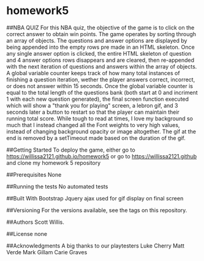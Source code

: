 # homework5
##NBA QUIZ
For this NBA quiz, the objective of the game is to click on the correct answer to obtain win points. The game operates by sorting through an array of objects. The questions and answer options are displayed by being appended into the empty rows pre made in an HTML skeleton. Once any single answer option is clicked, the entire HTML skeleton of question and 4 answer options rows disappears and are cleared, then re-appended with the next iteration of questions and answers within the array of objects. A global variable counter keeps track of how many total instances of finishing a question iteration, wether the player answers correct, incorrect, or does not answer within 15 seconds. Once the global variable counter is equal to the total length of the questions bank (both start at 0 and incriment 1 with each new question generated), the final screen function executed which will show a "thank you for playing" screen, a lebron gif, and 3 seconds later a button to restart so that the player can maintain their running total score. While tough to read at times, I love my background so much that I instead changed all the Font weights to very high values, instead of changing background opacity or image altogether. The gif at the end is removed by a setTimeout made based on the duration of the gif.

##Getting Started
To deploy the game, either go to https://willissa2121.github.io/homework5 or go to https://willissa2121.github and clone my homework 5 repository

##Prerequisites
None



##Running the tests
No automated tests



##Built With
Bootstrap
Jquery
ajax used for gif display on final screen


##Versioning
For the versions available, see the tags on this repository.

##Authors
Scott Willis.

##License
none

##Acknowledgments
A big thanks to our playtesters
Luke Cherry
Matt Verde
Mark Gillam
Carie Graves